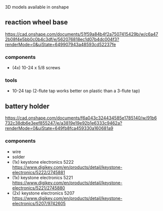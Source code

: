 3D models available in onshape



## reaction wheel base

https://cad.onshape.com/documents/51f59a84b4f2a7507415429b/w/c6a472b08f4e5bb0c0b4c3df/e/562076818ec1d07b4dc004f3?renderMode=0&uiState=649907943a48593cd52237fe

### components

- (4x) 10-24 x 5/8 screws

### tools

- 10-24 tap (2-flute tap works better on plastic than a 3-flute tap)



## battery holder

https://cad.onshape.com/documents/f6a043c324434585e1785140/w/91b6732c38db6e3eef855247/e/a3819e19e92b1e6333c9462a?renderMode=0&uiState=649fb8fca459330a160681a9

### components

- wire
- solder
- (1x) keystone electronics 5222 https://www.digikey.com/en/products/detail/keystone-electronics/5222/2745881
- (1x) keystone electronics 5221 https://www.digikey.com/en/products/detail/keystone-electronics/5221/2745880
- (2x) keystone electronics 5207 https://www.digikey.com/en/products/detail/keystone-electronics/5207/9742605